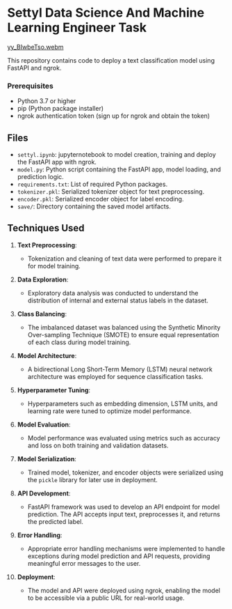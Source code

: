 # Settyl Data Science And Machine Learning Engineer Task

[yy_BIwbeTso.webm](https://github.com/ihsan292292/Settyl/assets/97184876/2b573266-7830-43ed-846e-1e28a0992cf1)


This repository contains code to deploy a text classification model using FastAPI and ngrok.


### Prerequisites

- Python 3.7 or higher
- pip (Python package installer)
- ngrok authentication token (sign up for ngrok and obtain the token)


## Files

- `settyl.ipynb`: jupyternotebook to model creation, training and deploy the FastAPI app with ngrok.
- `model.py`: Python script containing the FastAPI app, model loading, and prediction logic.
- `requirements.txt`: List of required Python packages.
- `tokenizer.pkl`: Serialized tokenizer object for text preprocessing.
- `encoder.pkl`: Serialized encoder object for label encoding.
- `save/`: Directory containing the saved model artifacts.


## Techniques Used

1. **Text Preprocessing**:
   - Tokenization and cleaning of text data were performed to prepare it for model training.

2. **Data Exploration**:
   - Exploratory data analysis was conducted to understand the distribution of internal and external status labels in the dataset.

3. **Class Balancing**:
   - The imbalanced dataset was balanced using the Synthetic Minority Over-sampling Technique (SMOTE) to ensure equal representation of each class during model training.

4. **Model Architecture**:
   - A bidirectional Long Short-Term Memory (LSTM) neural network architecture was employed for sequence classification tasks.

5. **Hyperparameter Tuning**:
   - Hyperparameters such as embedding dimension, LSTM units, and learning rate were tuned to optimize model performance.

6. **Model Evaluation**:
   - Model performance was evaluated using metrics such as accuracy and loss on both training and validation datasets.

7. **Model Serialization**:
   - Trained model, tokenizer, and encoder objects were serialized using the `pickle` library for later use in deployment.

8. **API Development**:
   - FastAPI framework was used to develop an API endpoint for model prediction. The API accepts input text, preprocesses it, and returns the predicted label.

9. **Error Handling**:
   - Appropriate error handling mechanisms were implemented to handle exceptions during model prediction and API requests, providing meaningful error messages to the user.

10. **Deployment**:
    - The model and API were deployed using ngrok, enabling the model to be accessible via a public URL for real-world usage.


